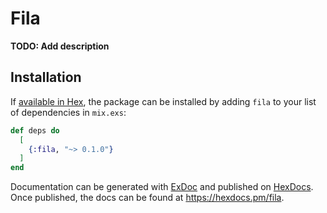 # Fila

**TODO: Add description**

## Installation

If [available in Hex](https://hex.pm/docs/publish), the package can be installed
by adding `fila` to your list of dependencies in `mix.exs`:

```elixir
def deps do
  [
    {:fila, "~> 0.1.0"}
  ]
end
```

Documentation can be generated with [ExDoc](https://github.com/elixir-lang/ex_doc)
and published on [HexDocs](https://hexdocs.pm). Once published, the docs can
be found at <https://hexdocs.pm/fila>.

